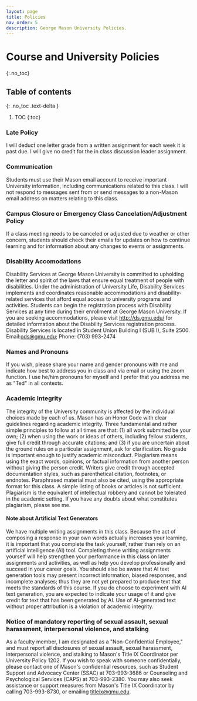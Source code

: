 ```yaml
---
layout: page
title: Policies
nav_order: 5
description: George Mason University Policies.
---
```


# Course and University Policies
{:.no_toc}

## Table of contents
{: .no_toc .text-delta }

1. TOC
{:toc}

### Late Policy
I will deduct one letter grade from a written assignment for each week it is past due. I will give no credit for the in class discussion leader assignment. 

### Communication
Students must use their Mason email account to receive important University information, including communications related to this class. I will not respond to messages sent from or send messages to a non-Mason email address on matters relating to this class.

### Campus Closure or Emergency Class Cancelation/Adjustment Policy
If a class meeting needs to be canceled or adjusted due to weather or other concern, students should check their emails for updates on how to continue learning and for information about any changes to events or assignments.

### Disability Accomodations
Disability Services at George Mason University is committed to upholding the letter and spirit of the laws that ensure equal treatment of people with disabilities. Under the administration of University Life, Disability Services implements and coordinates reasonable accommodations and disability-related services that afford equal access to university programs and activities. Students can begin the registration process with Disability Services at any time during their enrollment at George Mason University. If you are seeking accommodations, please visit http://ds.gmu.edu/ for detailed information about the Disability Services registration process. Disability Services is located in Student Union Building I (SUB I), Suite 2500. Email:ods@gmu.edu; Phone: (703) 993-2474

### Names and Pronouns
If you wish, please share your name and gender pronouns with me and indicate how best to address you in class and via email or using the zoom function. I use he/him pronouns for myself and I prefer that you address me as "Ted" in all contexts.

### Academic Integrity
The integrity of the University community is affected by the individual choices made by each of us. Mason has an Honor Code with clear guidelines regarding academic integrity. Three fundamental and rather simple principles to follow at all times are that: (1) all work submitted be your own; (2) when using the work or ideas of others, including fellow students, give full credit through accurate citations; and (3) if you are uncertain about the ground rules on a particular assignment, ask for clarification. No grade is important enough to justify academic misconduct. Plagiarism means using the exact words, opinions, or factual information from another person without giving the person credit. Writers give credit through accepted documentation styles, such as parenthetical citation, footnotes, or endnotes. Paraphrased material must also be cited, using the appropriate format for this class. A simple listing of books or articles is not sufficient. Plagiarism is the equivalent of intellectual robbery and cannot be tolerated in the academic setting. If you have any doubts about what constitutes plagiarism, please see me.

#### Note about Artificial Text Generators
We have multiple writing assignments in this class. Because the act of composing a response in your own words actually increases your learning, it is important that you complete the task yourself, rather than rely on an artificial intelligence (AI) tool. Completing these writing assignments yourself will help strengthen your performance in this class on later assignments and activities, as well as help you develop professionally and succeed in your career goals. You should also be aware that AI text generation tools may present incorrect information, biased responses, and incomplete analyses; thus they are not yet prepared to produce text that meets the standards of this course. If you do choose to experiment with AI text generation, you are expected to indicate your usage of it and give credit for text that has been generated by AI. Use of AI-generated text without proper attribution is a violation of academic integrity.

### Notice of mandatory reporting of sexual assault, sexual harassment, interpersonal violence, and stalking
As a faculty member, I am designated as a "Non-Confidential Employee," and must report all disclosures of sexual assault, sexual harassment, interpersonal violence, and stalking to Mason's Title IX Coordinator per University Policy 1202. If you wish to speak with someone confidentially, please contact one of Mason's confidential resources, such as Student Support and Advocacy Center (SSAC) at 703-993-3686 or Counseling and Psychological Services (CAPS) at 703-993-2380. You may also seek assistance or support measures from Mason's Title IX Coordinator by calling 703-993-8730, or emailing titleix@gmu.edu.
